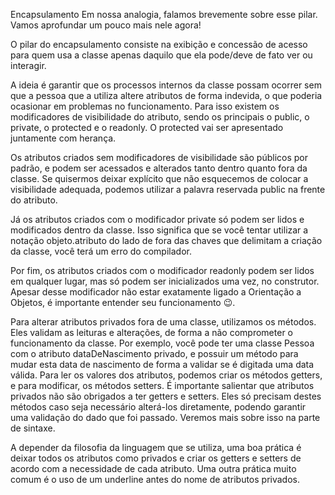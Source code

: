 Encapsulamento
Em nossa analogia, falamos brevemente sobre esse pilar. Vamos aprofundar um pouco mais nele agora!

O pilar do encapsulamento consiste na exibição e concessão de acesso para quem usa a classe apenas daquilo que ela pode/deve de fato ver ou interagir.

A ideia é garantir que os processos internos da classe possam ocorrer sem que a pessoa que a utiliza altere atributos de forma indevida, o que poderia ocasionar em problemas no funcionamento. Para isso existem os modificadores de visibilidade do atributo, sendo os principais o public, o private, o protected e o readonly. O protected vai ser apresentado juntamente com herança.

Os atributos criados sem modificadores de visibilidade são públicos por padrão, e podem ser acessados e alterados tanto dentro quanto fora da classe. Se quisermos deixar explícito que não esquecemos de colocar a visibilidade adequada, podemos utilizar a palavra reservada public na frente do atributo.

Já os atributos criados com o modificador private só podem ser lidos e modificados dentro da classe. Isso significa que se você tentar utilizar a notação objeto.atributo do lado de fora das chaves que delimitam a criação da classe, você terá um erro do compilador.

Por fim, os atributos criados com o modificador readonly podem ser lidos em qualquer lugar, mas só podem ser inicializados uma vez, no construtor. Apesar desse modificador não estar exatamente ligado a Orientação a Objetos, é importante entender seu funcionamento 😉.

Para alterar atributos privados fora de uma classe, utilizamos os métodos. Eles validam as leituras e alterações, de forma a não comprometer o funcionamento da classe. Por exemplo, você pode ter uma classe Pessoa com o atributo dataDeNascimento privado, e possuir um método para mudar esta data de nascimento de forma a validar se é digitada uma data válida. Para ler os valores dos atributos, podemos criar os métodos getters, e para modificar, os métodos setters. É importante salientar que atributos privados não são obrigados a ter getters e setters. Eles só precisam destes métodos caso seja necessário alterá-los diretamente, podendo garantir uma validação do dado que foi passado. Veremos mais sobre isso na parte de sintaxe.

A depender da filosofia da linguagem que se utiliza, uma boa prática é deixar todos os atributos como privados e criar os getters e setters de acordo com a necessidade de cada atributo. Uma outra prática muito comum é o uso de um underline antes do nome de atributos privados.